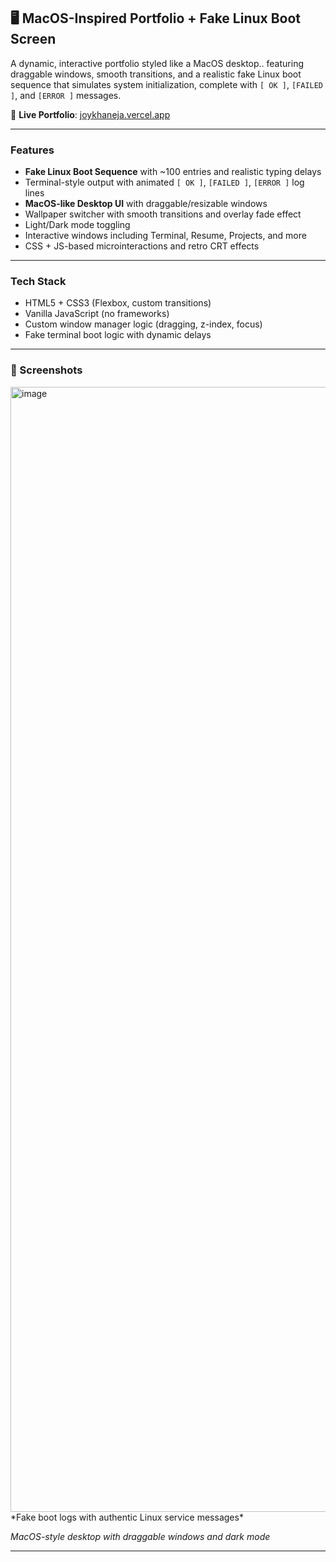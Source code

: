 ## 🖥️ MacOS-Inspired Portfolio + Fake Linux Boot Screen

A dynamic, interactive portfolio styled like a MacOS desktop.. featuring draggable windows, smooth transitions, and a realistic fake Linux boot sequence that simulates system initialization, complete with `[ OK ]`, `[FAILED ]`, and `[ERROR ]` messages.

🔗 **Live Portfolio**: [joykhaneja.vercel.app](https://joykhaneja.vercel.app/)

---

### Features

* **Fake Linux Boot Sequence** with \~100 entries and realistic typing delays
* Terminal-style output with animated `[ OK ]`, `[FAILED ]`, `[ERROR ]` log lines
* **MacOS-like Desktop UI** with draggable/resizable windows
* Wallpaper switcher with smooth transitions and overlay fade effect
* Light/Dark mode toggling
* Interactive windows including Terminal, Resume, Projects, and more
* CSS + JS-based microinteractions and retro CRT effects

---

### Tech Stack

* HTML5 + CSS3 (Flexbox, custom transitions)
* Vanilla JavaScript (no frameworks)
* Custom window manager logic (dragging, z-index, focus)
* Fake terminal boot logic with dynamic delays

---

### 📸 Screenshots

<img width="2880" height="1800" alt="image" src="https://github.com/user-attachments/assets/2deafb50-a9bc-4a43-b42c-7f553634f4cf" />
*Fake boot logs with authentic Linux service messages*


*MacOS-style desktop with draggable windows and dark mode*

---



